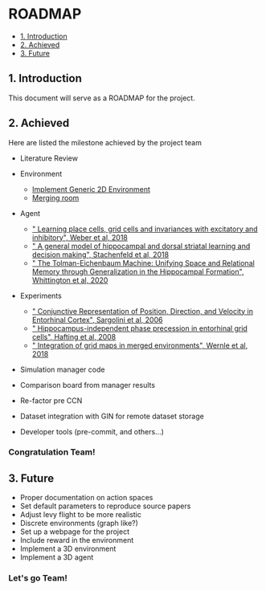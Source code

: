 # ROADMAP

* [1. Introduction](#1-Introduction)
* [2. Achieved ](#2-Achieved)
* [3. Future](#3-Future)

## 1. Introduction

This document will serve as a ROADMAP for the project. 

## 2. Achieved

Here are listed the milestone achieved by the project team

- Literature Review

- Environment
    - [Implement Generic 2D Environment](https://github.com/ClementineDomine/NeuralPlayground/blob/main/examples/arena_examples/2d_arenas_examples.ipynb)
    - [Merging room](https://github.com/ClementineDomine/NeuralPlayground/blob/main/examples/arena_examples/2d_merging_rooms_examples.ipynb) 
    
- Agent
    - [" Learning place cells, grid cells and invariances with excitatory and inhibitory", Weber et al, 2018](https://github.com/ClementineDomine/NeuralPlayground/blob/main/examples/agent_examples/weber_2018_example.ipynb)
    - [" A general model of hippocampal and dorsal striatal learning and decision making", Stachenfeld et al, 2018](https://github.com/ClementineDomine/NeuralPlayground/blob/main/examples/agent_examples/stachenfeld_2018_examples.ipynb)
    - [" The Tolman-Eichenbaum Machine: Unifying Space and Relational Memory through Generalization in the Hippocampal Formation", Whittington et al, 2020](https://github.com/ClementineDomine/NeuralPlayground/blob/main/examples/agent_examples/whittington_2020_examples.ipynb)
   
- Experiments
  - [" Conjunctive Representation of Position, Direction, and Velocity in Entorhinal Cortex", Sargolini et al, 2006](https://github.com/ClementineDomine/NeuralPlayground/blob/main/examples/experimental_examples/Sargolini_2006_examples.ipynb)
  - [" Hippocampus-independent phase precession in entorhinal grid cells", Hafting et al, 2008](https://github.com/ClementineDomine/NeuralPlayground/blob/main/examples/experimental_examples/Hafting_2008_examples.ipynb)
  - [" Integration of grid maps in merged environments", Wernle et al, 2018](https://github.com/ClementineDomine/NeuralPlayground/blob/main/examples/experimental_examples/Wernle_2018_examples.ipynb)

- Simulation manager code
- Comparison board from manager results
- Re-factor pre CCN
- Dataset integration with GIN for remote dataset storage
- Developer tools (pre-commit, and others...)
   
### Congratulation Team!

## 3. Future

- Proper documentation on action spaces
- Set default parameters to reproduce source papers
- Adjust levy flight to be more realistic
- Discrete environments (graph like?)
- Set up a webpage for the project
- Include reward in the environment
- Implement a 3D environment
- Implement a 3D agent

### Let's go Team! 
